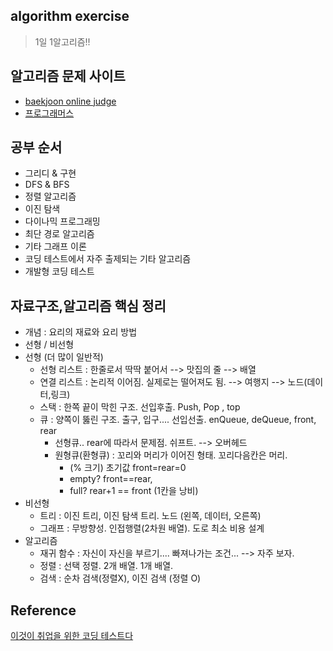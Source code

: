 ## algorithm exercise

> 1일 1알고리즘!!



## 알고리즘 문제 사이트

- <a href = "https://www.acmicpc.net/">baekjoon online judge</a>
- <a href = "https://programmers.co.kr/learn/challenges">프로그래머스</a>



## 공부 순서

- 그리디 & 구현
- DFS & BFS
- 정렬 알고리즘
- 이진 탐색
- 다이나믹 프로그래밍
- 최단 경로 알고리즘
- 기타 그래프 이론
- 코딩 테스트에서 자주 출제되는 기타 알고리즘
- 개발형 코딩 테스트



## 자료구조,알고리즘 핵심 정리 

- 개념 : 요리의 재료와 요리 방법
- 선형 / 비선형
- 선형 (더 많이 일반적)
  - 선형 리스트 : 한줄로서 딱딱 붙어서 --> 맛집의 줄 --> 배열
  - 연결 리스트 : 논리적 이어짐. 실제로는 떨어져도 됨. --> 여행지 --> 노드(데이터,링크)
  - 스택 : 한쪽 끝이 막힌 구조. 선입후출. Push, Pop , top
  - 큐 : 양쪽이 뚫린 구조. 출구, 입구.... 선입선출. enQueue, deQueue, front, rear 
       - 선형큐.. rear에 따라서 문제점. 쉬프트. --> 오버헤드
       - 원형큐(환형큐) : 꼬리와 머리가 이어진 형태. 꼬리다음칸은 머리.
         - (% 크기)   초기값 front=rear=0
         - empty? front==rear, 
         - full? rear+1 == front  (1칸을 낭비)
- 비선형
  - 트리 : 이진 트리, 이진 탐색 트리. 노드 (왼쪽, 데이터, 오른쪽)
  - 그래프 : 무방향성. 인접행렬(2차원 배열). 도로 최소 비용 설계
 - 알고리즘
     - 재귀 함수 : 자신이 자신을 부르기....  빠져나가는 조건... --> 자주 보자.
   - 정렬 : 선택 정렬. 2개 배열. 1개 배열.
   - 검색 : 순차 검색(정렬X), 이진 검색 (정렬 O)







## Reference

<a href ="https://www.youtube.com/playlist?list=PLRx0vPvlEmdAghTr5mXQxGpHjWqSz0dgC">이것이 취업을 위한 코딩 테스트다</a>

